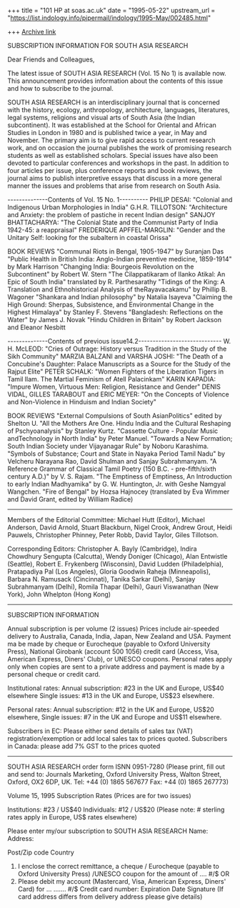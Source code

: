 +++
title = "101 HP at soas.ac.uk"
date = "1995-05-22"
upstream_url = "https://list.indology.info/pipermail/indology/1995-May/002485.html"

+++
[Archive link](https://list.indology.info/pipermail/indology/1995-May/002485.html)


SUBSCRIPTION INFORMATION
FOR
SOUTH ASIA RESEARCH

Dear Friends and Colleagues,

The latest issue of SOUTH ASIA RESEARCH (Vol. 15 No 1) is available now.  
This announcement provides information about the contents of this issue and 
how to subscribe to the journal.

SOUTH ASIA RESEARCH is an interdisciplinary journal that is concerned with 
the history, ecology, anthropology, architecture, languages, literatures, 
legal systems, religions and visual arts of South Asia (the Indian 
subcontinent). It was established at the School for Oriental and African 
Studies in London in 1980 and is published twice a year, in May and November. 
The primary aim is to give rapid access to current research work, and on 
occasion the journal publishes the work of promising research students as 
well as established scholars.  Special issues have also been devoted to 
particular conferences and workshops in the past.  In addition to four 
articles per issue, plus conference reports and book reviews, the journal 
aims to publish interpretive essays that discuss in a more general manner the 
issues and problems that arise from research on South Asia.

--------------Contents of Vol. 15 No. 1----------
PHILIP DESAI: "Colonial and Indigenous Urban Morphologies in India"
G.H.R. TILLOTSON: "Architecture and Anxiety: the problem of pastiche in 
recent Indian design"
SANJOY BHATTACHARYA: "The Colonial State and the Communist Party of India 
1942-45: a reappraisal"
FREDERIQUE APFFEL-MARGLIN: "Gender and the Unitary Self: looking for the 
subaltern in coastal Orissa"

BOOK REVIEWS
"Communal Riots in Bengal, 1905-1947" by Suranjan Das
"Public Health in British India: Anglo-Indian preventive medicine, 1859-1914" 
by Mark Harrison
"Changing India: Bourgeois Revolution on the Subcontinent" by Robert W. Stern
"The Cilappatikaram of Ilanko Atikal: An Epic of South India" translated by 
R. Parthesarathy
"Tidings of the King: A Translation and Ethnohistorical Analysis of 
theRayavacakamu" by Phillip B. Wagoner
"Shankara and Indian philosophy" by Natalia Isayeva
"Claiming the High Ground: Sherpas, Subsistence, and Environmental Change in 
the Highest Himalaya" by Stanley F. Stevens
"Bangladesh: Reflections on the Water" by James J. Novak
"Hindu Children in Britain" by Robert Jackson and Eleanor Nesbitt

--------------Contents of previous issue14.2-----------------------------
W. H. McLEOD: "Cries of Outrage: History versus Tradition in the Study of the 
Sikh Community"
MARZIA BALZANI and VARSHA JOSHI: "The Death of a Concubine's Daughter: Palace 
Manuscripts as a Source for the Study of the Rajput Elite"
PETER SCHALK: "Women Fighters of the Liberation Tigers in Tamil Ilam.  The 
Martial Feminism of Atell Palacinkam"
KARIN KAPADIA: "Impure Women, Virtuous Men: Religion, Resistance and Gender"
DENIS VIDAL, GILLES TARABOUT and ERIC MEYER: "On the Concepts of Violence and 
Non-Violence in Hinduism and Indian Society"

BOOK REVIEWS
"External Compulsions of South AsianPolitics" edited by Shelton U. 
"All the Mothers Are One.  Hindu India and the Cultural Reshaping of 
Pschyoanalysis" by Stanley Kurtz.
"Cassette Culture - Popular Music andTechnology in North India" by Peter 
Manuel.
"Towards a New Formation; South Indian Society under Vijayanagar Rule" by 
Noboru Karashima.
"Symbols of Substance; Court and State in Nayaka Period Tamil Nadu" by 
Velcheru Narayana Rao, David Shulman and Sanjay Subrahmanyam.
"A Reference Grammar of Classical Tamil Poetry (150 B.C. - pre-fifth/sixth 
century A.D.)" by V. S. Rajam.
"The Emptiness of Emptiness, An Introduction to early Indian Madhyamika" by 
G. W. Huntington, Jr. with Geshe Namgyal Wangchen.
"Fire of Bengal" by Hozsa Hajnocey (translated by Eva Wimmer and David Grant, 
edited by William Radice)


------------------------------------------------------------

Members of the Editorial Committee:
Michael Hutt (Editor), Michael Anderson, David Arnold, Stuart Blackburn, 
Nigel Crook, Andrew Grout, Heidi Pauwels, Christopher Phinney, Peter Robb, 
David Taylor, Giles Tillotson.

Corresponding Editors:
Christopher A. Bayly (Cambridge), Indira Chowdhury Sengupta (Calcutta), Wendy 
Doniger (Chicago), Alan Entwistle (Seattle), Robert E. Frykenberg 
(Wisconsin), David Ludden (Philadelphia), Pratapadiya Pal (Los Angeles), 
Gloria Goodwin Raheja (Minneapolis), Barbara N. Ramusack (Cincinnati), Tanika 
Sarkar (Delhi), Sanjay Subrahmanyam (Delhi), Romila Thapar (Delhi), Gauri 
Viswanathan (New York), John Whelpton (Hong Kong)


--------------------------------------------------------------
SUBSCRIPTION INFORMATION

Annual subscription is per volume (2 issues)
Prices include air-speeded delivery to Australia, Canada, India, Japan, New 
Zealand and USA.
Payment ma be made by cheque or Eurocheque (payable to Oxford University 
Press), National Girobank (account 500 1056) credit card (Access, Visa, 
American Express, Diners' Club), or UNESCO coupons.
Personal rates apply only when copies are sent to a private address and 
payment is made by a personal cheque or credit card.

Institutional rates: 
Annual subscription: #23 in the UK and Europe, US$40 elsewhere
Single issues: #13 in the UK and Europe, US$23 elsewhere.

Personal rates:
Annual subscription: #12 in the UK and Europe, US$20 elsewhere,
Single issues: #7 in the UK and Europe and US$11 elsewhere.

Subscribers in EC: Please either send details of sales tax (VAT) 
registration/exemption or add local sales tax to prices quoted.
Subscribers in Canada: please add 7% GST to the prices quoted
********************************************
SOUTH ASIA RESEARCH order form
ISNN 0951-7280
(Please print, fill out and send to: Journals Marketing, Oxford University 
Press, Walton Street, Oxford, OX2 6DP, UK.
Tel: +44 (0) 1865 567677 Fax: +44 (0) 1865 267773)

Volume 15, 1995 Subscription Rates
(Prices are for two issues)

Institutions: #23 / US$40
Individuals: #12 / US$20
(Please note: # sterling rates apply in Europe, US$ rates elsewhere)

Please enter my/our subscription to SOUTH ASIA RESEARCH
Name:
Address:


Post/Zip code
Country


1) I enclose the correct remittance, a cheque / Eurocheque (payable to Oxford 
University Press) /UNESCO coupon for the amount of .... #/$
OR
2) Please debit my account  (Mastercard, Visa, American Express, Diners' 
Card)  for ... ....... #/$
Credit card number:
Expiration Date
Signature
(If card address differs from delivery address please give details)






